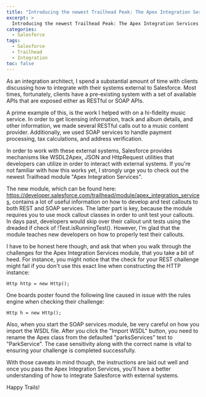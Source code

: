 ```yaml
---
title: "Introducing the newest Trailhead Peak: The Apex Integration Services module"
excerpt: >
  Introducing the newest Trailhead Peak: The Apex Integration Services module
categories:
  - Salesforce
tags:
  - Salesforce
  - Trailhead
  - Integration
toc: false
---
```


As an integration architect, I spend a substantial amount of time with clients discussing how to integrate with their systems external to Salesforce.  Most times, fortunately, clients have a pre-existing system with a set of available APIs that are exposed either as RESTful or SOAP APIs.

A prime example of this, is the work I helped with on a hi-fidelity music service.  In order to get licensing information, track and album details, and other information, we made several RESTful calls out to a music content provider.  Additionally, we used SOAP services to handle payment processing, tax calculations, and address verification.

In order to work with these external systems, Salesforce provides mechanisms like WSDL2Apex, JSON and HttpRequest utilities that developers can utilize in order to interact with external systems.  If you're not familiar with how this works yet, I strongly urge you to check out the newest Trailhead module "Apex Integration Services".

The new module, which can be found here: https://developer.salesforce.com/trailhead/module/apex_integration_services, contains a lot of useful information on how to develop and test callouts to both REST and SOAP services.  The latter part is key, because the module requires you to use mock callout classes in order to unit test your callouts.  In days past, developers would skip over their callout unit tests using the dreaded if check of !Test.isRunningTest().  However, I'm glad that the module teaches new developers on how to properly test their callouts.

I have to be honest here though, and ask that when you walk through the challenges for the Apex Integration Services module, that you take a bit of heed.  For instance, you might notice that the check for your REST challenge might fail if you don't use this exact line when constructing the HTTP instance:


```Http http = new Http();```

One boards poster found the following line caused in issue with the rules engine when checking their challenge:

```Http h = new Http();```

Also, when you start the SOAP services module, be very careful on how you import the WSDL file.  After you click the "Import WSDL" button, you need to rename the Apex class from the defaulted "parksServices" text to "ParkService".  The case sensitivity along with the correct name is vital to ensuring your challenge is completed successfully.

With those caveats in mind though, the instructions are laid out well and once you pass the Apex Integration Services, you'll have a better understanding of how to integrate Salesforce with external systems.

Happy Trails!
